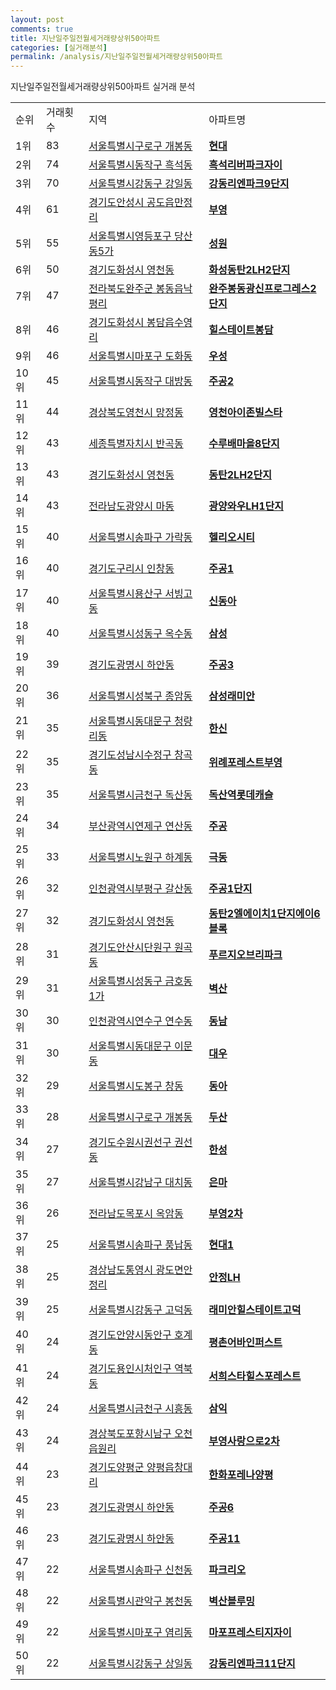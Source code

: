 ```yaml
---
layout: post
comments: true
title: 지난일주일전월세거래량상위50아파트
categories: [실거래분석]
permalink: /analysis/지난일주일전월세거래량상위50아파트
---
```


지난일주일전월세거래량상위50아파트 실거래 분석

<table>
  <tr>
    <td>순위</td>
    <td>거래횟수</td>
    <td>지역</td>
    <td>아파트명</td>
  </tr>

  <tr>
    <td>1위</td>
    <td>83</td>
    <td><a href="/apt/서울특별시구로구개봉동">서울특별시구로구 개봉동</a></td>
    <td colspan="4" style="font-weight: bold;"><a href="/apt/서울특별시구로구개봉동현대">현대</a></td>
  </tr>

  <tr>
    <td>2위</td>
    <td>74</td>
    <td><a href="/apt/서울특별시동작구흑석동">서울특별시동작구 흑석동</a></td>
    <td colspan="4" style="font-weight: bold;"><a href="/apt/서울특별시동작구흑석동흑석리버파크자이">흑석리버파크자이</a></td>
  </tr>

  <tr>
    <td>3위</td>
    <td>70</td>
    <td><a href="/apt/서울특별시강동구강일동">서울특별시강동구 강일동</a></td>
    <td colspan="4" style="font-weight: bold;"><a href="/apt/서울특별시강동구강일동강동리엔파크9단지">강동리엔파크9단지</a></td>
  </tr>

  <tr>
    <td>4위</td>
    <td>61</td>
    <td><a href="/apt/경기도안성시공도읍만정리">경기도안성시 공도읍만정리</a></td>
    <td colspan="4" style="font-weight: bold;"><a href="/apt/경기도안성시공도읍만정리부영">부영</a></td>
  </tr>

  <tr>
    <td>5위</td>
    <td>55</td>
    <td><a href="/apt/서울특별시영등포구당산동5가">서울특별시영등포구 당산동5가</a></td>
    <td colspan="4" style="font-weight: bold;"><a href="/apt/서울특별시영등포구당산동5가성원">성원</a></td>
  </tr>

  <tr>
    <td>6위</td>
    <td>50</td>
    <td><a href="/apt/경기도화성시영천동">경기도화성시 영천동</a></td>
    <td colspan="4" style="font-weight: bold;"><a href="/apt/경기도화성시영천동화성동탄2LH2단지">화성동탄2LH2단지</a></td>
  </tr>

  <tr>
    <td>7위</td>
    <td>47</td>
    <td><a href="/apt/전라북도완주군봉동읍낙평리">전라북도완주군 봉동읍낙평리</a></td>
    <td colspan="4" style="font-weight: bold;"><a href="/apt/전라북도완주군봉동읍낙평리완주봉동광신프로그레스2단지">완주봉동광신프로그레스2단지</a></td>
  </tr>

  <tr>
    <td>8위</td>
    <td>46</td>
    <td><a href="/apt/경기도화성시봉담읍수영리">경기도화성시 봉담읍수영리</a></td>
    <td colspan="4" style="font-weight: bold;"><a href="/apt/경기도화성시봉담읍수영리힐스테이트봉담">힐스테이트봉담</a></td>
  </tr>

  <tr>
    <td>9위</td>
    <td>46</td>
    <td><a href="/apt/서울특별시마포구도화동">서울특별시마포구 도화동</a></td>
    <td colspan="4" style="font-weight: bold;"><a href="/apt/서울특별시마포구도화동우성">우성</a></td>
  </tr>

  <tr>
    <td>10위</td>
    <td>45</td>
    <td><a href="/apt/서울특별시동작구대방동">서울특별시동작구 대방동</a></td>
    <td colspan="4" style="font-weight: bold;"><a href="/apt/서울특별시동작구대방동주공2">주공2</a></td>
  </tr>

  <tr>
    <td>11위</td>
    <td>44</td>
    <td><a href="/apt/경상북도영천시망정동">경상북도영천시 망정동</a></td>
    <td colspan="4" style="font-weight: bold;"><a href="/apt/경상북도영천시망정동영천아이존빌스타">영천아이존빌스타</a></td>
  </tr>

  <tr>
    <td>12위</td>
    <td>43</td>
    <td><a href="/apt/세종특별자치시반곡동">세종특별자치시 반곡동</a></td>
    <td colspan="4" style="font-weight: bold;"><a href="/apt/세종특별자치시반곡동수루배마을8단지">수루배마을8단지</a></td>
  </tr>

  <tr>
    <td>13위</td>
    <td>43</td>
    <td><a href="/apt/경기도화성시영천동">경기도화성시 영천동</a></td>
    <td colspan="4" style="font-weight: bold;"><a href="/apt/경기도화성시영천동동탄2LH2단지">동탄2LH2단지</a></td>
  </tr>

  <tr>
    <td>14위</td>
    <td>43</td>
    <td><a href="/apt/전라남도광양시마동">전라남도광양시 마동</a></td>
    <td colspan="4" style="font-weight: bold;"><a href="/apt/전라남도광양시마동광양와우LH1단지">광양와우LH1단지</a></td>
  </tr>

  <tr>
    <td>15위</td>
    <td>40</td>
    <td><a href="/apt/서울특별시송파구가락동">서울특별시송파구 가락동</a></td>
    <td colspan="4" style="font-weight: bold;"><a href="/apt/서울특별시송파구가락동헬리오시티">헬리오시티</a></td>
  </tr>

  <tr>
    <td>16위</td>
    <td>40</td>
    <td><a href="/apt/경기도구리시인창동">경기도구리시 인창동</a></td>
    <td colspan="4" style="font-weight: bold;"><a href="/apt/경기도구리시인창동주공1">주공1</a></td>
  </tr>

  <tr>
    <td>17위</td>
    <td>40</td>
    <td><a href="/apt/서울특별시용산구서빙고동">서울특별시용산구 서빙고동</a></td>
    <td colspan="4" style="font-weight: bold;"><a href="/apt/서울특별시용산구서빙고동신동아">신동아</a></td>
  </tr>

  <tr>
    <td>18위</td>
    <td>40</td>
    <td><a href="/apt/서울특별시성동구옥수동">서울특별시성동구 옥수동</a></td>
    <td colspan="4" style="font-weight: bold;"><a href="/apt/서울특별시성동구옥수동삼성">삼성</a></td>
  </tr>

  <tr>
    <td>19위</td>
    <td>39</td>
    <td><a href="/apt/경기도광명시하안동">경기도광명시 하안동</a></td>
    <td colspan="4" style="font-weight: bold;"><a href="/apt/경기도광명시하안동주공3">주공3</a></td>
  </tr>

  <tr>
    <td>20위</td>
    <td>36</td>
    <td><a href="/apt/서울특별시성북구종암동">서울특별시성북구 종암동</a></td>
    <td colspan="4" style="font-weight: bold;"><a href="/apt/서울특별시성북구종암동삼성래미안">삼성래미안</a></td>
  </tr>

  <tr>
    <td>21위</td>
    <td>35</td>
    <td><a href="/apt/서울특별시동대문구청량리동">서울특별시동대문구 청량리동</a></td>
    <td colspan="4" style="font-weight: bold;"><a href="/apt/서울특별시동대문구청량리동한신">한신</a></td>
  </tr>

  <tr>
    <td>22위</td>
    <td>35</td>
    <td><a href="/apt/경기도성남시수정구창곡동">경기도성남시수정구 창곡동</a></td>
    <td colspan="4" style="font-weight: bold;"><a href="/apt/경기도성남시수정구창곡동위례포레스트부영">위례포레스트부영</a></td>
  </tr>

  <tr>
    <td>23위</td>
    <td>35</td>
    <td><a href="/apt/서울특별시금천구독산동">서울특별시금천구 독산동</a></td>
    <td colspan="4" style="font-weight: bold;"><a href="/apt/서울특별시금천구독산동독산역롯데캐슬">독산역롯데캐슬</a></td>
  </tr>

  <tr>
    <td>24위</td>
    <td>34</td>
    <td><a href="/apt/부산광역시연제구연산동">부산광역시연제구 연산동</a></td>
    <td colspan="4" style="font-weight: bold;"><a href="/apt/부산광역시연제구연산동주공">주공</a></td>
  </tr>

  <tr>
    <td>25위</td>
    <td>33</td>
    <td><a href="/apt/서울특별시노원구하계동">서울특별시노원구 하계동</a></td>
    <td colspan="4" style="font-weight: bold;"><a href="/apt/서울특별시노원구하계동극동">극동</a></td>
  </tr>

  <tr>
    <td>26위</td>
    <td>32</td>
    <td><a href="/apt/인천광역시부평구갈산동">인천광역시부평구 갈산동</a></td>
    <td colspan="4" style="font-weight: bold;"><a href="/apt/인천광역시부평구갈산동주공1단지">주공1단지</a></td>
  </tr>

  <tr>
    <td>27위</td>
    <td>32</td>
    <td><a href="/apt/경기도화성시영천동">경기도화성시 영천동</a></td>
    <td colspan="4" style="font-weight: bold;"><a href="/apt/경기도화성시영천동동탄2엘에이치1단지에이6블록">동탄2엘에이치1단지에이6블록</a></td>
  </tr>

  <tr>
    <td>28위</td>
    <td>31</td>
    <td><a href="/apt/경기도안산시단원구원곡동">경기도안산시단원구 원곡동</a></td>
    <td colspan="4" style="font-weight: bold;"><a href="/apt/경기도안산시단원구원곡동푸르지오브리파크">푸르지오브리파크</a></td>
  </tr>

  <tr>
    <td>29위</td>
    <td>31</td>
    <td><a href="/apt/서울특별시성동구금호동1가">서울특별시성동구 금호동1가</a></td>
    <td colspan="4" style="font-weight: bold;"><a href="/apt/서울특별시성동구금호동1가벽산">벽산</a></td>
  </tr>

  <tr>
    <td>30위</td>
    <td>30</td>
    <td><a href="/apt/인천광역시연수구연수동">인천광역시연수구 연수동</a></td>
    <td colspan="4" style="font-weight: bold;"><a href="/apt/인천광역시연수구연수동동남">동남</a></td>
  </tr>

  <tr>
    <td>31위</td>
    <td>30</td>
    <td><a href="/apt/서울특별시동대문구이문동">서울특별시동대문구 이문동</a></td>
    <td colspan="4" style="font-weight: bold;"><a href="/apt/서울특별시동대문구이문동대우">대우</a></td>
  </tr>

  <tr>
    <td>32위</td>
    <td>29</td>
    <td><a href="/apt/서울특별시도봉구창동">서울특별시도봉구 창동</a></td>
    <td colspan="4" style="font-weight: bold;"><a href="/apt/서울특별시도봉구창동동아">동아</a></td>
  </tr>

  <tr>
    <td>33위</td>
    <td>28</td>
    <td><a href="/apt/서울특별시구로구개봉동">서울특별시구로구 개봉동</a></td>
    <td colspan="4" style="font-weight: bold;"><a href="/apt/서울특별시구로구개봉동두산">두산</a></td>
  </tr>

  <tr>
    <td>34위</td>
    <td>27</td>
    <td><a href="/apt/경기도수원시권선구권선동">경기도수원시권선구 권선동</a></td>
    <td colspan="4" style="font-weight: bold;"><a href="/apt/경기도수원시권선구권선동한성">한성</a></td>
  </tr>

  <tr>
    <td>35위</td>
    <td>27</td>
    <td><a href="/apt/서울특별시강남구대치동">서울특별시강남구 대치동</a></td>
    <td colspan="4" style="font-weight: bold;"><a href="/apt/서울특별시강남구대치동은마">은마</a></td>
  </tr>

  <tr>
    <td>36위</td>
    <td>26</td>
    <td><a href="/apt/전라남도목포시옥암동">전라남도목포시 옥암동</a></td>
    <td colspan="4" style="font-weight: bold;"><a href="/apt/전라남도목포시옥암동부영2차">부영2차</a></td>
  </tr>

  <tr>
    <td>37위</td>
    <td>25</td>
    <td><a href="/apt/서울특별시송파구풍납동">서울특별시송파구 풍납동</a></td>
    <td colspan="4" style="font-weight: bold;"><a href="/apt/서울특별시송파구풍납동현대1">현대1</a></td>
  </tr>

  <tr>
    <td>38위</td>
    <td>25</td>
    <td><a href="/apt/경상남도통영시광도면안정리">경상남도통영시 광도면안정리</a></td>
    <td colspan="4" style="font-weight: bold;"><a href="/apt/경상남도통영시광도면안정리안정LH">안정LH</a></td>
  </tr>

  <tr>
    <td>39위</td>
    <td>25</td>
    <td><a href="/apt/서울특별시강동구고덕동">서울특별시강동구 고덕동</a></td>
    <td colspan="4" style="font-weight: bold;"><a href="/apt/서울특별시강동구고덕동래미안힐스테이트고덕">래미안힐스테이트고덕</a></td>
  </tr>

  <tr>
    <td>40위</td>
    <td>24</td>
    <td><a href="/apt/경기도안양시동안구호계동">경기도안양시동안구 호계동</a></td>
    <td colspan="4" style="font-weight: bold;"><a href="/apt/경기도안양시동안구호계동평촌어바인퍼스트">평촌어바인퍼스트</a></td>
  </tr>

  <tr>
    <td>41위</td>
    <td>24</td>
    <td><a href="/apt/경기도용인시처인구역북동">경기도용인시처인구 역북동</a></td>
    <td colspan="4" style="font-weight: bold;"><a href="/apt/경기도용인시처인구역북동서희스타힐스포레스트">서희스타힐스포레스트</a></td>
  </tr>

  <tr>
    <td>42위</td>
    <td>24</td>
    <td><a href="/apt/서울특별시금천구시흥동">서울특별시금천구 시흥동</a></td>
    <td colspan="4" style="font-weight: bold;"><a href="/apt/서울특별시금천구시흥동삼익">삼익</a></td>
  </tr>

  <tr>
    <td>43위</td>
    <td>24</td>
    <td><a href="/apt/경상북도포항시남구오천읍원리">경상북도포항시남구 오천읍원리</a></td>
    <td colspan="4" style="font-weight: bold;"><a href="/apt/경상북도포항시남구오천읍원리부영사랑으로2차">부영사랑으로2차</a></td>
  </tr>

  <tr>
    <td>44위</td>
    <td>23</td>
    <td><a href="/apt/경기도양평군양평읍창대리">경기도양평군 양평읍창대리</a></td>
    <td colspan="4" style="font-weight: bold;"><a href="/apt/경기도양평군양평읍창대리한화포레나양평">한화포레나양평</a></td>
  </tr>

  <tr>
    <td>45위</td>
    <td>23</td>
    <td><a href="/apt/경기도광명시하안동">경기도광명시 하안동</a></td>
    <td colspan="4" style="font-weight: bold;"><a href="/apt/경기도광명시하안동주공6">주공6</a></td>
  </tr>

  <tr>
    <td>46위</td>
    <td>23</td>
    <td><a href="/apt/경기도광명시하안동">경기도광명시 하안동</a></td>
    <td colspan="4" style="font-weight: bold;"><a href="/apt/경기도광명시하안동주공11">주공11</a></td>
  </tr>

  <tr>
    <td>47위</td>
    <td>22</td>
    <td><a href="/apt/서울특별시송파구신천동">서울특별시송파구 신천동</a></td>
    <td colspan="4" style="font-weight: bold;"><a href="/apt/서울특별시송파구신천동파크리오">파크리오</a></td>
  </tr>

  <tr>
    <td>48위</td>
    <td>22</td>
    <td><a href="/apt/서울특별시관악구봉천동">서울특별시관악구 봉천동</a></td>
    <td colspan="4" style="font-weight: bold;"><a href="/apt/서울특별시관악구봉천동벽산블루밍">벽산블루밍</a></td>
  </tr>

  <tr>
    <td>49위</td>
    <td>22</td>
    <td><a href="/apt/서울특별시마포구염리동">서울특별시마포구 염리동</a></td>
    <td colspan="4" style="font-weight: bold;"><a href="/apt/서울특별시마포구염리동마포프레스티지자이">마포프레스티지자이</a></td>
  </tr>

  <tr>
    <td>50위</td>
    <td>22</td>
    <td><a href="/apt/서울특별시강동구상일동">서울특별시강동구 상일동</a></td>
    <td colspan="4" style="font-weight: bold;"><a href="/apt/서울특별시강동구상일동강동리엔파크11단지">강동리엔파크11단지</a></td>
  </tr>

</table>
